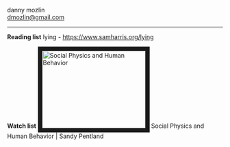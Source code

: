 danny mozlin  
dmozlin@gmail.com
***

**Reading list**
lying - https://www.samharris.org/lying


**Watch list**
<a href="http://www.youtube.com/watch?feature=player_embedded&v=9-OWlAT8N_E" target="_blank"><img src="http://img.youtube.com/vi/8-OWlAT8N_E/0.jpg" 
alt="Social Physics and Human Behavior" width="241" height="180" border="10" /></a>
Social Physics and Human Behavior | Sandy Pentland
